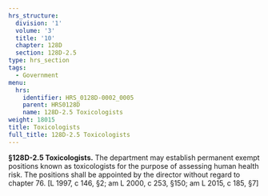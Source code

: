 ```yaml
---
hrs_structure:
  division: '1'
  volume: '3'
  title: '10'
  chapter: 128D
  section: 128D-2.5
type: hrs_section
tags:
  - Government
menu:
  hrs:
    identifier: HRS_0128D-0002_0005
    parent: HRS0128D
    name: 128D-2.5 Toxicologists
weight: 18015
title: Toxicologists
full_title: 128D-2.5 Toxicologists
---
```

**§128D-2.5 Toxicologists.** The department may establish permanent exempt positions known as toxicologists for the purpose of assessing human health risk. The positions shall be appointed by the director without regard to chapter 76\. [L 1997, c 146, §2; am L 2000, c 253, §150; am L 2015, c 185, §7]
